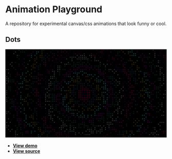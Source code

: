 # Animation Playground
A repository for experimental canvas/css animations that look funny or cool.

## Dots

![screenshot](dots/screenshot.png)

- **[View demo](https://hlhielkema.github.io/animation_playground/dots/index.html)**
- **[View source](/dots)**
